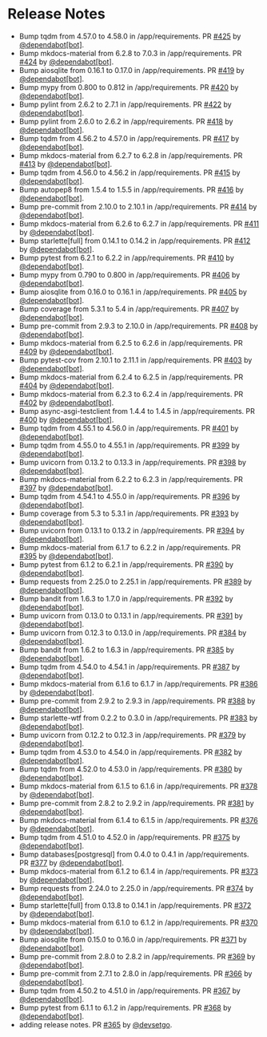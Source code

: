 # Release Notes

* Bump tqdm from 4.57.0 to 4.58.0 in /app/requirements. PR [#425](https://github.com/devsetgo/devtools/pull/425) by [@dependabot[bot]](https://github.com/apps/dependabot).
* Bump mkdocs-material from 6.2.8 to 7.0.3 in /app/requirements. PR [#424](https://github.com/devsetgo/devtools/pull/424) by [@dependabot[bot]](https://github.com/apps/dependabot).
* Bump aiosqlite from 0.16.1 to 0.17.0 in /app/requirements. PR [#419](https://github.com/devsetgo/devtools/pull/419) by [@dependabot[bot]](https://github.com/apps/dependabot).
* Bump mypy from 0.800 to 0.812 in /app/requirements. PR [#420](https://github.com/devsetgo/devtools/pull/420) by [@dependabot[bot]](https://github.com/apps/dependabot).
* Bump pylint from 2.6.2 to 2.7.1 in /app/requirements. PR [#422](https://github.com/devsetgo/devtools/pull/422) by [@dependabot[bot]](https://github.com/apps/dependabot).
* Bump pylint from 2.6.0 to 2.6.2 in /app/requirements. PR [#418](https://github.com/devsetgo/devtools/pull/418) by [@dependabot[bot]](https://github.com/apps/dependabot).
* Bump tqdm from 4.56.2 to 4.57.0 in /app/requirements. PR [#417](https://github.com/devsetgo/devtools/pull/417) by [@dependabot[bot]](https://github.com/apps/dependabot).
* Bump mkdocs-material from 6.2.7 to 6.2.8 in /app/requirements. PR [#413](https://github.com/devsetgo/devtools/pull/413) by [@dependabot[bot]](https://github.com/apps/dependabot).
* Bump tqdm from 4.56.0 to 4.56.2 in /app/requirements. PR [#415](https://github.com/devsetgo/devtools/pull/415) by [@dependabot[bot]](https://github.com/apps/dependabot).
* Bump autopep8 from 1.5.4 to 1.5.5 in /app/requirements. PR [#416](https://github.com/devsetgo/devtools/pull/416) by [@dependabot[bot]](https://github.com/apps/dependabot).
* Bump pre-commit from 2.10.0 to 2.10.1 in /app/requirements. PR [#414](https://github.com/devsetgo/devtools/pull/414) by [@dependabot[bot]](https://github.com/apps/dependabot).
* Bump mkdocs-material from 6.2.6 to 6.2.7 in /app/requirements. PR [#411](https://github.com/devsetgo/devtools/pull/411) by [@dependabot[bot]](https://github.com/apps/dependabot).
* Bump starlette[full] from 0.14.1 to 0.14.2 in /app/requirements. PR [#412](https://github.com/devsetgo/devtools/pull/412) by [@dependabot[bot]](https://github.com/apps/dependabot).
* Bump pytest from 6.2.1 to 6.2.2 in /app/requirements. PR [#410](https://github.com/devsetgo/devtools/pull/410) by [@dependabot[bot]](https://github.com/apps/dependabot).
* Bump mypy from 0.790 to 0.800 in /app/requirements. PR [#406](https://github.com/devsetgo/devtools/pull/406) by [@dependabot[bot]](https://github.com/apps/dependabot).
* Bump aiosqlite from 0.16.0 to 0.16.1 in /app/requirements. PR [#405](https://github.com/devsetgo/devtools/pull/405) by [@dependabot[bot]](https://github.com/apps/dependabot).
* Bump coverage from 5.3.1 to 5.4 in /app/requirements. PR [#407](https://github.com/devsetgo/devtools/pull/407) by [@dependabot[bot]](https://github.com/apps/dependabot).
* Bump pre-commit from 2.9.3 to 2.10.0 in /app/requirements. PR [#408](https://github.com/devsetgo/devtools/pull/408) by [@dependabot[bot]](https://github.com/apps/dependabot).
* Bump mkdocs-material from 6.2.5 to 6.2.6 in /app/requirements. PR [#409](https://github.com/devsetgo/devtools/pull/409) by [@dependabot[bot]](https://github.com/apps/dependabot).
* Bump pytest-cov from 2.10.1 to 2.11.1 in /app/requirements. PR [#403](https://github.com/devsetgo/devtools/pull/403) by [@dependabot[bot]](https://github.com/apps/dependabot).
* Bump mkdocs-material from 6.2.4 to 6.2.5 in /app/requirements. PR [#404](https://github.com/devsetgo/devtools/pull/404) by [@dependabot[bot]](https://github.com/apps/dependabot).
* Bump mkdocs-material from 6.2.3 to 6.2.4 in /app/requirements. PR [#402](https://github.com/devsetgo/devtools/pull/402) by [@dependabot[bot]](https://github.com/apps/dependabot).
* Bump async-asgi-testclient from 1.4.4 to 1.4.5 in /app/requirements. PR [#400](https://github.com/devsetgo/devtools/pull/400) by [@dependabot[bot]](https://github.com/apps/dependabot).
* Bump tqdm from 4.55.1 to 4.56.0 in /app/requirements. PR [#401](https://github.com/devsetgo/devtools/pull/401) by [@dependabot[bot]](https://github.com/apps/dependabot).
* Bump tqdm from 4.55.0 to 4.55.1 in /app/requirements. PR [#399](https://github.com/devsetgo/devtools/pull/399) by [@dependabot[bot]](https://github.com/apps/dependabot).
* Bump uvicorn from 0.13.2 to 0.13.3 in /app/requirements. PR [#398](https://github.com/devsetgo/devtools/pull/398) by [@dependabot[bot]](https://github.com/apps/dependabot).
* Bump mkdocs-material from 6.2.2 to 6.2.3 in /app/requirements. PR [#397](https://github.com/devsetgo/devtools/pull/397) by [@dependabot[bot]](https://github.com/apps/dependabot).
* Bump tqdm from 4.54.1 to 4.55.0 in /app/requirements. PR [#396](https://github.com/devsetgo/devtools/pull/396) by [@dependabot[bot]](https://github.com/apps/dependabot).
* Bump coverage from 5.3 to 5.3.1 in /app/requirements. PR [#393](https://github.com/devsetgo/devtools/pull/393) by [@dependabot[bot]](https://github.com/apps/dependabot).
* Bump uvicorn from 0.13.1 to 0.13.2 in /app/requirements. PR [#394](https://github.com/devsetgo/devtools/pull/394) by [@dependabot[bot]](https://github.com/apps/dependabot).
* Bump mkdocs-material from 6.1.7 to 6.2.2 in /app/requirements. PR [#395](https://github.com/devsetgo/devtools/pull/395) by [@dependabot[bot]](https://github.com/apps/dependabot).
* Bump pytest from 6.1.2 to 6.2.1 in /app/requirements. PR [#390](https://github.com/devsetgo/devtools/pull/390) by [@dependabot[bot]](https://github.com/apps/dependabot).
* Bump requests from 2.25.0 to 2.25.1 in /app/requirements. PR [#389](https://github.com/devsetgo/devtools/pull/389) by [@dependabot[bot]](https://github.com/apps/dependabot).
* Bump bandit from 1.6.3 to 1.7.0 in /app/requirements. PR [#392](https://github.com/devsetgo/devtools/pull/392) by [@dependabot[bot]](https://github.com/apps/dependabot).
* Bump uvicorn from 0.13.0 to 0.13.1 in /app/requirements. PR [#391](https://github.com/devsetgo/devtools/pull/391) by [@dependabot[bot]](https://github.com/apps/dependabot).
* Bump uvicorn from 0.12.3 to 0.13.0 in /app/requirements. PR [#384](https://github.com/devsetgo/devtools/pull/384) by [@dependabot[bot]](https://github.com/apps/dependabot).
* Bump bandit from 1.6.2 to 1.6.3 in /app/requirements. PR [#385](https://github.com/devsetgo/devtools/pull/385) by [@dependabot[bot]](https://github.com/apps/dependabot).
* Bump tqdm from 4.54.0 to 4.54.1 in /app/requirements. PR [#387](https://github.com/devsetgo/devtools/pull/387) by [@dependabot[bot]](https://github.com/apps/dependabot).
* Bump mkdocs-material from 6.1.6 to 6.1.7 in /app/requirements. PR [#386](https://github.com/devsetgo/devtools/pull/386) by [@dependabot[bot]](https://github.com/apps/dependabot).
* Bump pre-commit from 2.9.2 to 2.9.3 in /app/requirements. PR [#388](https://github.com/devsetgo/devtools/pull/388) by [@dependabot[bot]](https://github.com/apps/dependabot).
* Bump starlette-wtf from 0.2.2 to 0.3.0 in /app/requirements. PR [#383](https://github.com/devsetgo/devtools/pull/383) by [@dependabot[bot]](https://github.com/apps/dependabot).
* Bump uvicorn from 0.12.2 to 0.12.3 in /app/requirements. PR [#379](https://github.com/devsetgo/devtools/pull/379) by [@dependabot[bot]](https://github.com/apps/dependabot).
* Bump tqdm from 4.53.0 to 4.54.0 in /app/requirements. PR [#382](https://github.com/devsetgo/devtools/pull/382) by [@dependabot[bot]](https://github.com/apps/dependabot).
* Bump tqdm from 4.52.0 to 4.53.0 in /app/requirements. PR [#380](https://github.com/devsetgo/devtools/pull/380) by [@dependabot[bot]](https://github.com/apps/dependabot).
* Bump mkdocs-material from 6.1.5 to 6.1.6 in /app/requirements. PR [#378](https://github.com/devsetgo/devtools/pull/378) by [@dependabot[bot]](https://github.com/apps/dependabot).
* Bump pre-commit from 2.8.2 to 2.9.2 in /app/requirements. PR [#381](https://github.com/devsetgo/devtools/pull/381) by [@dependabot[bot]](https://github.com/apps/dependabot).
* Bump mkdocs-material from 6.1.4 to 6.1.5 in /app/requirements. PR [#376](https://github.com/devsetgo/devtools/pull/376) by [@dependabot[bot]](https://github.com/apps/dependabot).
* Bump tqdm from 4.51.0 to 4.52.0 in /app/requirements. PR [#375](https://github.com/devsetgo/devtools/pull/375) by [@dependabot[bot]](https://github.com/apps/dependabot).
* Bump databases[postgresql] from 0.4.0 to 0.4.1 in /app/requirements. PR [#377](https://github.com/devsetgo/devtools/pull/377) by [@dependabot[bot]](https://github.com/apps/dependabot).
* Bump mkdocs-material from 6.1.2 to 6.1.4 in /app/requirements. PR [#373](https://github.com/devsetgo/devtools/pull/373) by [@dependabot[bot]](https://github.com/apps/dependabot).
* Bump requests from 2.24.0 to 2.25.0 in /app/requirements. PR [#374](https://github.com/devsetgo/devtools/pull/374) by [@dependabot[bot]](https://github.com/apps/dependabot).
* Bump starlette[full] from 0.13.8 to 0.14.1 in /app/requirements. PR [#372](https://github.com/devsetgo/devtools/pull/372) by [@dependabot[bot]](https://github.com/apps/dependabot).
* Bump mkdocs-material from 6.1.0 to 6.1.2 in /app/requirements. PR [#370](https://github.com/devsetgo/devtools/pull/370) by [@dependabot[bot]](https://github.com/apps/dependabot).
* Bump aiosqlite from 0.15.0 to 0.16.0 in /app/requirements. PR [#371](https://github.com/devsetgo/devtools/pull/371) by [@dependabot[bot]](https://github.com/apps/dependabot).
* Bump pre-commit from 2.8.0 to 2.8.2 in /app/requirements. PR [#369](https://github.com/devsetgo/devtools/pull/369) by [@dependabot[bot]](https://github.com/apps/dependabot).
* Bump pre-commit from 2.7.1 to 2.8.0 in /app/requirements. PR [#366](https://github.com/devsetgo/devtools/pull/366) by [@dependabot[bot]](https://github.com/apps/dependabot).
* Bump tqdm from 4.50.2 to 4.51.0 in /app/requirements. PR [#367](https://github.com/devsetgo/devtools/pull/367) by [@dependabot[bot]](https://github.com/apps/dependabot).
* Bump pytest from 6.1.1 to 6.1.2 in /app/requirements. PR [#368](https://github.com/devsetgo/devtools/pull/368) by [@dependabot[bot]](https://github.com/apps/dependabot).
* adding release notes. PR [#365](https://github.com/devsetgo/devtools/pull/365) by [@devsetgo](https://github.com/devsetgo).

